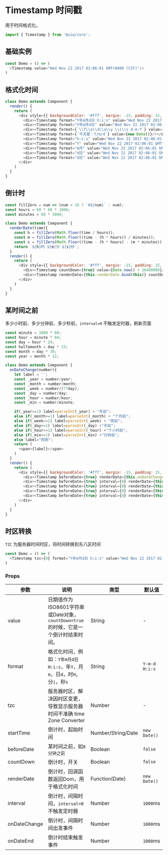 Timestamp 时间戳
===

用于时间格式化。

```jsx
import { Timestamp } from '@uiw/core';
```

## 基础实例

<!--DemoStart--> 
```js
const Demo = () => (
  <Timestamp value="Wed Nov 22 2017 02:06:01 GMT+0800 (CST)"/>
)
```
<!--End-->

## 格式化时间

<!--DemoStart--> 
```js
class Demo extends Component {
  render() {
    return (
      <div style={{ backgroundColor: '#fff', margin: -15, padding: 15, borderRadius: '5px 5px 0 0' }}>
        <div><Timestamp format="Y年m月d日 h:i:s" value="Wed Nov 22 2017 02:06:01 GMT+0800 (CST)"/></div>
        <div><Timestamp format="Y年m月d日" value="Wed Nov 22 2017 02:06:01 GMT+0800 (CST)"/></div>
        <div><Timestamp format={`\\T\\o\\d\\a\\y \\i\\s d-m-Y`} value={new Date()}/></div>
        <div><Timestamp format={`今天是：Y/m/d`} value={new Date()}/></div>
        <div><Timestamp format="h:i:s" value="Wed Nov 22 2017 02:06:01 GMT+0800 (CST)"/></div>
        <div><Timestamp format="Y" value="Wed Nov 22 2017 02:06:01 GMT+0800 (CST)"/></div>
        <div><Timestamp format="m月" value="Wed Nov 22 2017 02:06:01 GMT+0800 (CST)"/></div>
        <div><Timestamp format="d日" value="Wed Nov 22 2017 02:06:01 GMT+0800 (CST)"/></div>
        <div><Timestamp format="d日" value="Wed Nov 22 2017 02:06:01 GMT+0800 (CST)"/></div>
      </div>
    )
  }
}
```
<!--End-->

## 倒计时

<!--DemoStart--> 
```js
const fillZero = num => (num < 10 ? `0${num}` : num);
const hours = 60 * 60 * 1000;
const minutes = 60 * 1000;

class Demo extends Component {
  renderDate(time){
    const h = fillZero(Math.floor(time / hours));
    const m = fillZero(Math.floor((time - (h * hours)) / minutes));
    const s = fillZero(Math.floor((time - (h * hours) - (m * minutes)) / 1000));
    return `${h}时 ${m}分 ${s}秒`;
  }
  render() {
    return (
      <div style={{ backgroundColor: '#fff', margin: -15, padding: 15, borderRadius: '5px 5px 0 0' }}>
        <div><Timestamp countDown={true} value={Date.now() + 26400000}/></div>
        <div><Timestamp renderDate={this.renderDate.bind(this)} countDown={true} value={Date.now() + 26400000}/></div>
      </div>
    )
  }
}
```
<!--End-->

## 某时间之前

多少小时前、多少分钟前、多少秒前，`interval=0` 不触发定时器，刷新页面

<!--DemoStart--> 
```js
const minute = 1000 * 60;
const hour = minute * 60;
const day = hour * 24;
const halfamonth = day * 15;
const month = day * 30;
const year = month * 12;

class Demo extends Component {
  onDateChange(number){
    let label = '';
    const _year = number/year;
    const _month = number/month;
    const _week = number/(7*day);
    const _day = number/day;
    const _hour = number/hour;
    const _min = number/minute;

    if(_year>=1) label=parseInt(_year) + "年前";
    else if(_month>=1) label=parseInt(_month) + "个月前";
    else if(_week>=1) label=parseInt(_week) + "周前";
    else if(_day>=1) label=parseInt(_day) +"天前";
    else if(_hour>=1) label=parseInt(_hour) +"个小时前";
    else if(_min>=1) label=parseInt(_min) +"分钟前";
    else label="刚刚";
    return (
      <span>{label}</span>
    )
  }
  render() {
    return (
      <div style={{ backgroundColor: '#fff', margin: -15, padding: 15, borderRadius: '5px 5px 0 0' }}>
        <div><Timestamp beforeDate={true} renderDate={this.onDateChange.bind(this)} value={Date.now() - 55000}/></div>
        <div><Timestamp beforeDate={true} interval={0} renderDate={this.onDateChange.bind(this)} value={Date.now() - 31000}/></div>
        <div><Timestamp beforeDate={true} interval={0} renderDate={this.onDateChange.bind(this)} value={Date.now() - minute*46}/></div>
        <div><Timestamp beforeDate={true} interval={0} renderDate={this.onDateChange.bind(this)} value={Date.now() - hour*12}/></div>
        <div><Timestamp beforeDate={true} interval={0} renderDate={this.onDateChange.bind(this)} value="Wed Nov 22 2017 02:06:01 GMT+0800 (CST)"/></div>
      </div>
    )
  }
}
```
<!--End-->


## 时区转换

`TZC` 为服务器时间时区，将时间转换到东八区时间

<!--DemoStart--> 
```js
const Demo = () => (
  <Timestamp tzc={8} format="Y年m月d日 h:i:s" value="Wed Nov 22 2017 02:06:01 GMT+0800 (CST)"/>
)
```
<!--End-->

### Props

| 参数 | 说明 | 类型 | 默认值 |
|--------- |-------- |--------- |-------- |
| value | 日期值作为ISO8601字符串或Date对象，`countDown=true`的时候，它是一个倒计时结束时间。 | String | - |
| format | 格式化时间，例如：`Y年m月d日 H:i:s`，年`Y`，月`m`，日`d`，时`H`，分`i`，秒`s` | String | `Y-m-d H:i:s` |
| tzc | 服务器时区，解决因时区变更，导致显示服务器时间不准确 time Zone Converter | Number | - |
| startTime | 倒计时，起始时间 | Number/String/Date | `new Date()` |
| beforeDate | 某时间之前，如`8 分钟之前` | Boolean | `false` |
| countDown | 倒计时，开关 | Boolean | `false` |
| renderDate | 倒计时，回调函数返回Dom，用于格式化时间 | Function(Date) | `new Date()` |
| interval | 倒计时，间隔时间，`interval=0` 不触发定时器 | Number | `1000`ms |
| onDateChange | 倒计时，间隔时间出发事件 | Number | `1000`ms |
| onDateEnd | 倒计时结束触发事件 | Number | `1000`ms |
